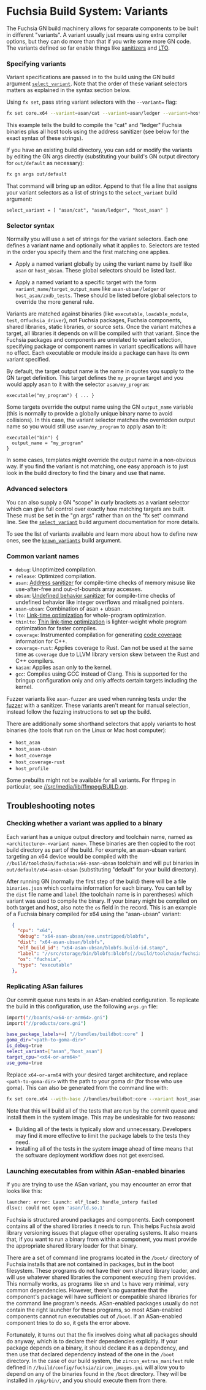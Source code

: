 # Fuchsia Build System: Variants

The Fuchsia GN build machinery allows for separate components to be built
in different "variants".  A variant usually just means using extra compiler
options, but they can do more than that if you write some more GN code.
The variants defined so far enable things like
[sanitizers](https://github.com/google/sanitizers/wiki) and
[LTO](https://llvm.org/docs/LinkTimeOptimization.html).

### Specifying variants

Variant specifications are passed in to the build using the GN build argument
[`select_variant`](/docs/gen/build_arguments.md#select_variant). Note that the order of these
variant selectors matters as explained in the syntax section below.

Using `fx set`, pass string variant selectors with the `--variant=` flag:

```sh
fx set core.x64 --variant=asan/cat --variant=asan/ledger --variant=host_asan
```

This example tells the build to compile the "cat" and "ledger" Fuchsia binaries plus all host tools
using the address sanitizer (see below for the exact syntax of these strings).

If you have an existing build directory, you can add or modify the variants by editing the GN args
directly (substituting your build's GN output directory for `out/default` as necessary):

```sh
fx gn args out/default
```

That command will bring up an editor. Append to that file a line that assigns your variant selectors
as a list of strings to the `select_variant` build argument:

```
select_variant = [ "asan/cat", "asan/ledger", "host_asan" ]
```

### Selector syntax

Normally you will use a set of strings for the variant selectors. Each one defines a variant name
and optionally what it applies to. Selectors are tested in the order you specify them and the first
matching one applies.

  * Apply a named variant globally by using the variant name by itself like `asan` or
   `host_ubsan`. These global selectors should be listed last.

  * Apply a named variant to a specific target with the form `variant_name/target_output_name`
    like `asan-ubsan/ledger` or `host_asan/zxdb_tests`. These should be listed before global
    selectors to override the more general rule.

Variants are matched against binaries (like `executable`, `loadable_module`, `test`,
or`fuchsia_driver`), not Fuchsia packages, Fuchsia components, shared libraries, static libraries, or
source sets. Once the variant matches a target, all libraries it depends on will be compiled with
that variant. Since the Fuchsia packages and components are unrelated to variant selection,
specifying package or component names in variant specifications will have no effect. Each executable
or module inside a package can have its own variant specified.

By default, the target output name is the name in quotes you supply to the GN target definition.
This target defines the `my_program` target and you would apply asan to it with the selector
`asan/my_program`:

```
executable("my_program") { ... }
```

Some targets override the output name using the GN `output_name` variable (this is normally to
provide a globally unique binary name to avoid collisions). In this case, the variant selector
matches the overridden output name so you would still use `asan/my_program` to apply asan to it:

```
executable("bin") {
  output_name = "my_program"
}
```

In some cases, templates might override the output name in a non-obvious way. If you find the
variant is not matching, one easy approach is to just look in the build directory to find the
binary and use that name.

### Advanced selectors

You can also supply a GN "scope" in curly brackets as a variant selector which can give full
control over exactly how matching targets are built. These must be set in the "gn args" rather
than on the "fx set" command line. See the
[`select_variant`](/docs/gen/build_arguments.md#select_variant) build argument documentation for
more details.

To see the list of variants available and learn more about how to define
new ones, see the
[`known_variants`](/docs/gen/build_arguments.md#known_variants)
build argument.

### Common variant names

  * `debug`: Unoptimized compilation.
  * `release`: Optimized compilation.
  * `asan`: [Address sanitizer](https://clang.llvm.org/docs/AddressSanitizer.html) for compile-time
    checks of memory misuse like use-after-free and out-of-bounds array accesses.
  * `ubsan`: [Undefined behavior sanitizer](https://clang.llvm.org/docs/UndefinedBehaviorSanitizer.html) for compile-time checks
    of undefined behavior like integer overflows and misaligned pointers.
  * `asan-ubsan`: Combination of asan + ubsan.
  * `lto`: [Link-time optimization](https://llvm.org/docs/LinkTimeOptimization.html) for
    whole-program optimization.
  * `thinlto`: [Thin link-time optimization](https://clang.llvm.org/docs/ThinLTO.html) is
    lighter-weight whole program optimization for faster compiles.
  * `coverage`: Instrumented compilation for generating
    [code coverage](https://clang.llvm.org/docs/SourceBasedCodeCoverage.html) information for C++.
  * `coverage-rust`: Applies coverage to Rust. Can not be used at the same time as `coverage` due
    to LLVM library version skew between the Rust and C++ compilers.
  * `kasan`: Applies asan only to the kernel.
  * `gcc`: Compiles using GCC instead of Clang. This is supported for the bringup configuration
    only and only affects certain targets including the kernel.

Fuzzer variants like `asan-fuzzer` are used when running tests under the
[fuzzer](/docs/development/testing/fuzzing/overview.md) with a sanitizer. These variants aren't
meant for manual selection, instead follow the fuzzing instructions to set up the build.

There are additionally some shorthand selectors that apply variants to host binaries (the tools
that run on the Linux or Mac host computer):
  * `host_asan`
  * `host_asan-ubsan`
  * `host_coverage`
  * `host_coverage-rust`
  * `host_profile`

Some prebuilts might not be available for all variants. For ffmpeg in particular, see
[//src/media/lib/ffmpeg/BUILD.gn](/src/media/lib/ffmpeg/BUILD.gn).

## Troubleshooting notes

### Checking whether a variant was applied to a binary

Each variant has a unique output directory and toolchain name, named as
`<architecture>-<variant name>`. These binaries are then copied to the root build directory as part of
the build. For example, an asan-ubsan variant targeting an x64 device would be compiled with the
`//build/toolchain/fuchsia:x64-asan-ubsan` toolchain and will put binaries in
`out/default/x64-asan-ubsan` (substituting "default" for your build directory).

After running GN (normally the first step of the build) there will be a file `binaries.json`
which contains information for each binary. You can tell by the `dist` file name and `label` (the
toolchain name is in parentheses) which variant was used to compile the binary. If your binary
might be compiled on both target and host, also note the `os` field in the record. This is an
example of a Fuchsia binary compiled for x64 using the "asan-ubsan" variant:

```json
  {
    "cpu": "x64",
    "debug": "x64-asan-ubsan/exe.unstripped/blobfs",
    "dist": "x64-asan-ubsan/blobfs",
    "elf_build_id": "x64-asan-ubsan/blobfs.build-id.stamp",
    "label": "//src/storage/bin/blobfs:blobfs(//build/toolchain/fuchsia:x64-asan-ubsan)",
    "os": "fuchsia",
    "type": "executable"
  },
```

### Replicating ASan failures

Our commit queue runs tests in an ASan-enabled configuration. To replicate the
build in this configuration, use the following `args.gn` file:

```sh
import("//boards/<x64-or-arm64>.gni")
import("//products/core.gni")

base_package_labels+=[ "//bundles/buildbot:core" ]
goma_dir="<path-to-goma-dir>"
is_debug=true
select_variant=["asan","host_asan"]
target_cpu="<x64-or-arm64>"
use_goma=true
```

Replace `x64-or-arm64` with your desired target architecture, and replace
`<path-to-goma-dir>` with the path to your goma dir (for those who use goma). This
can also be generated from the command line with:

```sh
fx set core.x64 --with-base //bundles/buildbot:core --variant host_asan --variant asan --goma
```

Note that this will build all of the tests that are run by the commit queue and
install them in the system image. This may be undesirable for two reasons:

 * Building all of the tests is typically slow and unnecessary. Developers may
   find it more effective to limit the package labels to the tests they need.
 * Installing all of the tests in the system image ahead of time means that the
   software deployment workflow does not get exercised.

### Launching executables from within ASan-enabled binaries

If you are trying to use the ASan variant, you may encounter an error that looks
like this:

```sh
launcher: error: Launch: elf_load: handle_interp failed
dlsvc: could not open 'asan/ld.so.1'
```

Fuchsia is structured around packages and components. Each component contains
all of the shared libraries it needs to run. This helps Fuchsia avoid library
versioning issues that plague other operating systems. It also means that, if
you want to run a binary from within a component, you must provide the
appropriate shared library loader for that binary.

There are a set of command line programs located in the `/boot/` directory of
Fuchsia installs that are not contained in packages, but in the boot filesystem.
These programs do not have their own shared library loader, and will use
whatever shared libraries the component executing them provides. This normally
works, as programs like `sh` and `ls` have very minimal, very common
dependencies. However, there's no guarantee that the component's package will
have sufficient or compatible shared libraries for the command line program's
needs. ASan-enabled packages usually do not contain the right launcher for these
programs, so most ASan-enabled components cannot run executables out of
`/boot`. If an ASan-enabled component tries to do so, it gets the error above.

Fortunately, it turns out that the fix involves doing what all packages should
do anyway, which is to declare their dependencies explicitly. If your package
depends on a binary, it should declare it as a dependency, and then use that
declared dependency instead of the one in the `/boot` directory. In the case of
our build system, the `zircon_extras_manifest` rule defined in
`//build/config/fuchsia/zircon_images.gni` will allow you to depend on any of
the binaries found in the `/boot` directory. They will be installed in
`/pkg/bin/`, and you should execute them from there.
